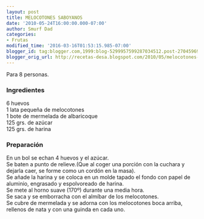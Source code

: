 ```yaml
---
layout: post
title: MELOCOTONES SABOYANOS
date: '2010-05-24T16:00:00.000-07:00'
author: Smurf Dad
categories:
- Frutas
modified_time: '2016-03-16T01:53:15.985-07:00'
blogger_id: tag:blogger.com,1999:blog-5299957599287034512.post-2704596941378886028
blogger_orig_url: http://recetas-desa.blogspot.com/2010/05/melocotones-saboyanos.html
---
```


Para 8 personas.<br><h3>Ingredientes</h3><p>6 huevos<br/>1 lata peque&ntilde;a de melocotones<br/>1 bote de mermelada de albaricoque<br/>125 grs. de az&uacute;car<br/>125 grs. de harina</p><h3>Preparaci&oacute;n</h3><p>En un bol se echan 4 huevos y el az&uacute;car.<br/>Se baten a punto de relieve.(Que al coger una porci&oacute;n con la cuchara y dejarla caer, se forme como un cord&oacute;n en la masa).<br/>Se a&ntilde;ade la harina y se coloca en un molde tapado el fondo con papel de aluminio, engrasado y espolvoreado de harina.<br/>Se mete al horno suave (170&ordm;) durante una media hora.<br/>Se saca y se emborracha con el alm&iacute;bar de los melocotones.<br/>Se cubre de mermelada y se adorna con los melocotones boca arriba, rellenos de nata y con una guinda en cada uno.</p>